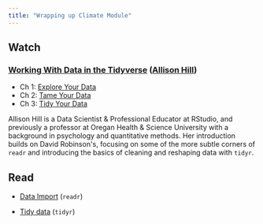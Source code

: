 ```yaml
---
title: "Wrapping up Climate Module"
---
```


## Watch

### [Working With Data in the Tidyverse](https://www.datacamp.com/courses/working-with-data-in-the-tidyverse) ([Allison Hill](https://alison.rbind.io/))

- Ch 1: [Explore Your Data](https://campus.datacamp.com/courses/working-with-data-in-the-tidyverse/explore-your-data)
- Ch 2: [Tame Your Data](https://campus.datacamp.com/courses/working-with-data-in-the-tidyverse/tame-your-data)
- Ch 3: [Tidy Your Data](https://campus.datacamp.com/courses/working-with-data-in-the-tidyverse/tidy-your-data)

Allison Hill is a Data Scientist & Professional Educator at RStudio, and previously a professor at Oregan Health & Science University with a background in psychology and quantitative methods.  Her introduction builds on David Robinson's, focusing on some of the more subtle corners of `readr` and introducing the basics of cleaning and reshaping data with `tidyr`.  


## Read

-  [Data Import](https://r4ds.had.co.nz/data-import.html) (`readr`)

- [Tidy data](https://r4ds.had.co.nz/tidy-data.html) (`tidyr`) 